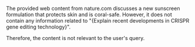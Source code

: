 The provided web content from nature.com discusses a new sunscreen formulation that protects skin and is coral-safe. However, it does not contain any information related to "{Explain recent developments in CRISPR gene editing technology}".

Therefore, the content is not relevant to the user's query.
